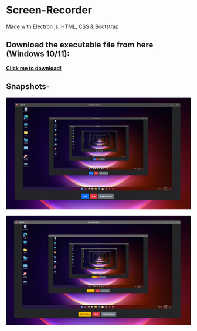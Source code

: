 # Screen-Recorder
Made with Electron js, HTML, CSS & Bootstrap

## Download the executable file from here (Windows 10/11):
<a href="https://drive.google.com/file/d/1R2QeY9SPsEBTc0MgeI0TvC0RV0btXXpU/view?usp=sharing">**Click me to download!**</a> 

## Snapshots-
![](ss1.png)

![](ss2.png)